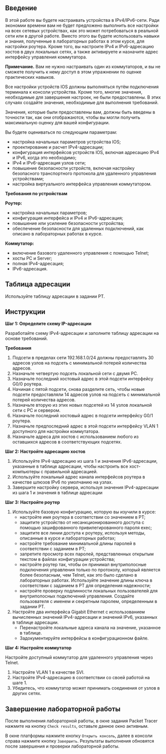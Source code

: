 ## Введение

В этой работе вы будете настраивать устройства в IPv4/IPv6-сети. Ради экономии времени вам не будет предложено выполнить все настройки на всех сетевых устройствах, как это может потребоваться в реальной сети или в другой работе. Вместо этого вы будете использовать навыки и знания, полученные в лабораторных работах в этом курсе, для настройки роутера. Кроме того, вы настроите IPv4 и IPv6-адресацию хостов в двух локальных сетях, а также активируете и назначите адрес интерфейсу управления коммутатора.

**Примечание.** Вам не нужно настраивать один из коммутаторов, и вы не сможете получить к нему доступ в этом упражнении по оценке практических навыков.

Все настройки устройств IOS должны выполняться путём подключения терминала к консоли устройства. Кроме того, многие значения, необходимые для завершения настроек, не были предоставлены. В этих случаях создайте значения, необходимые для выполнения требований.

Значения, которые были предоставлены вам, должны быть введены в точности так, как они отображаются, чтобы вы могли получить максимальную оценку для вашей конфигурации.

Вы будете оцениваться по следующим параметрам:

-   настройка начальных параметров устройства IOS;
-   проектирование и расчет IPv4-адресации;
-   конфигурация интерфейсов устройств IOS, включая адресацию IPv4 и IPv6, когда это необходимо;
-   IPv4 и IPv6-адресация узлов сети;
-   повышение безопасности устройств, включая настройку безопасного транспортного протокола для удаленного управления устройствами;
-   настройка виртуального интерфейса управления коммутатором.

**Требования по устройствам**

**Роутер:**

-   настройка начальных параметров;
-   конфигурация интерфейса и IPv4 и IPv6-адресация;
-   повышение или усиление безопасности устройства;
-   обеспечение безопасности для удаленных подключений, как описано в лабораторных работах в курсе.

**Коммутатор:**

-   включение базового удаленного управления с помощью Telnet;
-   хосты PC и Server;
-   полная IPv4-адресация;
-   IPv6-адресация.

## Таблица адресации

Используйте таблицу адресации в задании PT.

## Инструкции

**Шаг 1: Определите схему IP-адресации**

Разработайте схему IPv4-адресации и заполните таблицу адресации на основе требований.

**Требования**

1.  Подсети в пределах сети 192.168.1.0/24 должны предоставлять 30 адресов узлов на подсеть с минимальной потерей количества адресов.
2.  Назначьте четвертую подсеть локальной сети с двумя PC.
3.  Назначьте последний хостовый адрес в этой подсети интерфейсу G0/0 роутера.
4.  Начиная с пятой подсети, снова разделите сеть, чтобы новые подсети предоставляли 14 адресов узлов на подсеть с минимальной потерей количества адресов.
5.  Назначьте вторую из этих новых подсетей из 14 узлов локальной сети с PC и сервером.
6.  Назначьте последний хостовый адрес в подсети интерфейсу G0/1 роутера.
7.  Назначьте предпоследний адрес в этой подсети интерфейсу VLAN 1 доступного для настройки коммутатора.
8.  Назначьте адреса для хостов с использованием любого из оставшихся адресов в соответствующих подсетях.

**Шаг 2: Настройте адресацию хостов**

1.  Используйте IPv4-адресацию из шага 1 и значения IPv6-адресации, указанные в таблице адресации, чтобы настроить все хост-компьютеры с правильной адресацией.
2.  Используйте локальный адрес канала интерфейсов роутера в качестве шлюзов IPv6 по умолчанию на узлах.
3.  Завершите настройку сервера, используя значения IPv4-адресации из шага 1 и значения в таблице адресации

**Шаг 3: Настройте роутер**

1.  Используйте базовую конфигурацию, которую вы изучили в курсе:
    -   настройте имя роутера в соответствии со значением в PT;
    -   защитите устройство от несанкционированного доступа с помощью зашифрованного привилегированного пароля exec;
    -   защитите все линии доступа к роутеру, используя методы, описанные в курсе и лабораторных работах;
    -   настройте требование минимальной длины паролей в соответствии с заданием в PT;
    -   запретите просмотр всех паролей, представленных открытым текстом в файлах конфигурации устройства;
    -   настройте роутер так, чтобы он принимал внутриполосные подключения управления только по протоколу, который является более безопасным, чем Telnet, как это было сделано в лабораторных работах. Используйте значение длины ключа в соответствии с заданием в PT для определения надежности;
    -   настройте проверку подлинности локальных пользователей для внутриполосных подключений управления. Создайте пользователя с именем и секретным паролем, определенным в задании PT.
2.  Настройте два интерфейса Gigabit Ethernet с использованием вычисленных значений IPv4-адресации и значений IPv6, указанных в таблице адресации.
    -   Перенастройте локальные адреса канала на значение, указанное в таблице.
    -   Задокументируйте интерфейсы в конфигурационном файле.

**Шаг 4: Настройте коммутатор**

Настройте доступный коммутатор для удаленного управления через Telnet.

1.  Настройте VLAN 1 в качестве SVI.
2.  Настройте IPv4-адресацию в соответствии со своей работой на шаге 1.
3.  Убедитесь, что коммутатор может принимать соединения от узлов в других сетях.


## Завершение лабораторной работы

После выполнения лабораторной работы, в окне задания Packet Tracer нажмите на кнопку ```Check results```, оставьте данное окно активным. 

В окне платформы нажмите кнопку ```Открыть консоль```, далее в консоли справа нажмите кнопку ```Завершить```. Результаты выполнения обновятся после завершения и проверки лабораторной работы.